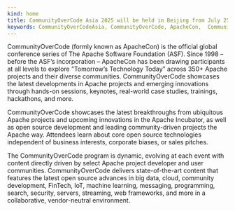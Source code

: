 ```yaml
---
kind: home
title: CommunityOverCode Asia 2025 will be held in Beijing from July 25 to 27，2025
keywords: CommunityOverCodeAsia, CommunityOverCode, ApacheCon,  CommunityOverCodeAsia2025
---
```


CommunityOverCode (formly known as ApacheCon) is the official global conference series of The Apache Software Foundation (ASF). Since 1998 – before the ASF’s incorporation – ApacheCon has been drawing participants at all levels to explore ”Tomorrow’s Technology Today” across 350+ Apache projects and their diverse communities. CommunityOverCode showcases the latest developments in Apache projects and emerging innovations through hands-on sessions, keynotes, real-world case studies, trainings, hackathons, and more.


CommunityOverCode showcases the latest breakthroughs from ubiquitous Apache projects and upcoming innovations in the Apache Incubator, as well as open source development and leading community-driven projects the Apache way. Attendees learn about core open source technologies independent of business interests, corporate biases, or sales pitches.


The CommunityOverCode program is dynamic, evolving at each event with content directly driven by select Apache project developer and user communities. CommunityOverCode delivers state-of-the-art content that features the latest open source advances in big data, cloud, community development, FinTech, IoT, machine learning, messaging, programming, search, security, servers, streaming, web frameworks, and more in a collaborative, vendor-neutral environment.
